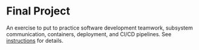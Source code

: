# Final Project

An exercise to put to practice software development teamwork, subsystem communication, containers, deployment, and CI/CD pipelines. See [instructions](./instructions.md) for details.






